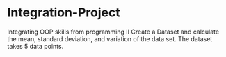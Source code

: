 # Integration-Project
Integrating OOP skills from programming II
Create a Dataset and calculate the mean, standard deviation, and variation of the data set. The dataset takes 5 data points. 
